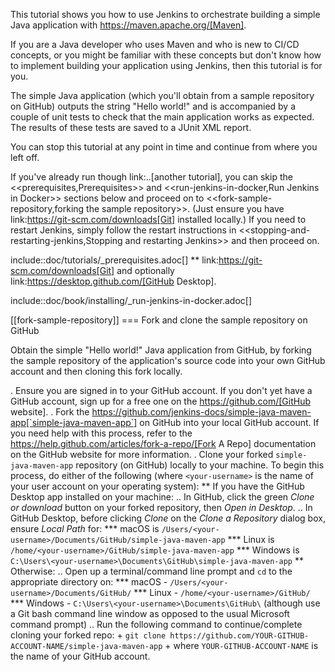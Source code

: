 This tutorial shows you how to use Jenkins to orchestrate building a simple Java
application with https://maven.apache.org/[Maven].

If you are a Java developer who uses Maven and who is new to CI/CD concepts, or
you might be familiar with these concepts but don't know how to implement
building your application using Jenkins, then this tutorial is for you.

The simple Java application (which you'll obtain from a sample repository on
GitHub) outputs the string "Hello world!" and is accompanied by a couple of unit
tests to check that the main application works as expected. The results of these
tests are saved to a JUnit XML report.

You can stop this tutorial at any point in time and continue from where you left
off.

If you've already run though link:..[another tutorial], you can skip the
<<prerequisites,Prerequisites>> and <<run-jenkins-in-docker,Run Jenkins in
Docker>> sections below and proceed on to <<fork-sample-repository,forking the
sample repository>>. (Just ensure you have
link:https://git-scm.com/downloads[Git] installed locally.) If you need to
restart Jenkins, simply follow the restart instructions in
<<stopping-and-restarting-jenkins,Stopping and restarting Jenkins>> and then
proceed on.

include::doc/tutorials/_prerequisites.adoc[]
** link:https://git-scm.com/downloads[Git] and optionally
   link:https://desktop.github.com/[GitHub Desktop].

include::doc/book/installing/_run-jenkins-in-docker.adoc[]


[[fork-sample-repository]]
=== Fork and clone the sample repository on GitHub

Obtain the simple "Hello world!" Java application from GitHub, by forking the
sample repository of the application's source code into your own GitHub account
and then cloning this fork locally.

. Ensure you are signed in to your GitHub account. If you don't yet have a
  GitHub account, sign up for a free one on the https://github.com/[GitHub
  website].
. Fork the
  https://github.com/jenkins-docs/simple-java-maven-app[`simple-java-maven-app`]
  on GitHub into your local GitHub account. If you need help with this process,
  refer to the https://help.github.com/articles/fork-a-repo/[Fork A Repo]
  documentation on the GitHub website for more information.
. Clone your forked `simple-java-maven-app` repository (on GitHub) locally to
  your machine. To begin this process, do either of the following (where
  `<your-username>` is the name of your user account on your operating system):
** If you have the GitHub Desktop app installed on your machine:
.. In GitHub, click the green *Clone or download* button on your forked
   repository, then *Open in Desktop*.
.. In GitHub Desktop, before clicking *Clone* on the *Clone a Repository* dialog
   box, ensure *Local Path* for:
*** macOS is `/Users/<your-username>/Documents/GitHub/simple-java-maven-app`
*** Linux is `/home/<your-username>/GitHub/simple-java-maven-app`
*** Windows is `C:\Users\<your-username>\Documents\GitHub\simple-java-maven-app`
** Otherwise:
.. Open up a terminal/command line prompt and `cd` to the appropriate directory
   on:
*** macOS - `/Users/<your-username>/Documents/GitHub/`
*** Linux - `/home/<your-username>/GitHub/`
*** Windows - `C:\Users\<your-username>\Documents\GitHub\` (although use a Git
    bash command line window as opposed to the usual Microsoft command prompt)
.. Run the following command to continue/complete cloning your forked repo: +
   `git clone https://github.com/YOUR-GITHUB-ACCOUNT-NAME/simple-java-maven-app` +
   where `YOUR-GITHUB-ACCOUNT-NAME` is the name of your GitHub account.
